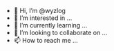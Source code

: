 - 👋 Hi, I’m @wyzlog
- 👀 I’m interested in ...
- 🌱 I’m currently learning ...
- 💞️ I’m looking to collaborate on ...
- 📫 How to reach me ...

<!---
wyzlog/wyzlog is a ✨ special ✨ repository because its `README.md` (this file) appears on your GitHub profile.
You can click the Preview link to take a look at your changes.
--->
